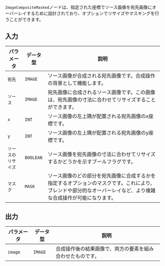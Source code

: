 `ImageCompositeMasked`ノードは、指定された座標でソース画像を宛先画像にオーバーレイするために設計されており、オプションでリサイズやマスキングを行うことができます。

## 入力

| パラメータ | データ型 | 説明 |
|-----------|-------------|-------------|
| `宛先` | `IMAGE` | ソース画像が合成される宛先画像です。合成操作の背景として機能します。 |
| `ソース` | `IMAGE` | 宛先画像に合成されるソース画像です。この画像は、宛先画像の寸法に合わせてリサイズすることができます。 |
| `x` | `INT` | ソース画像の左上隅が配置される宛先画像のx座標です。 |
| `y` | `INT` | ソース画像の左上隅が配置される宛先画像のy座標です。 |
| `ソースのリサイズ` | `BOOLEAN` | ソース画像を宛先画像の寸法に合わせてリサイズするかどうかを示すブールフラグです。 |
| `マスク` | `MASK` | ソース画像のどの部分を宛先画像に合成するかを指定するオプションのマスクです。これにより、ブレンドや部分的なオーバーレイなど、より複雑な合成操作が可能になります。 |

## 出力

| パラメータ | データ型 | 説明 |
|-----------|-------------|-------------|
| `image` | `IMAGE` | 合成操作後の結果画像で、両方の要素を組み合わせたものです。 |
